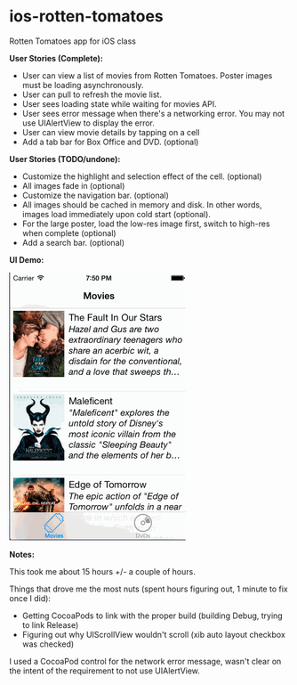 ios-rotten-tomatoes
===================

Rotten Tomatoes app for iOS class

**User Stories (Complete):**

- User can view a list of movies from Rotten Tomatoes.  Poster images must be loading asynchronously.
- User can pull to refresh the movie list.
- User sees loading state while waiting for movies API.
- User sees error message when there's a networking error.  You may not use UIAlertView to display the error. 
- User can view movie details by tapping on a cell
- Add a tab bar for Box Office and DVD. (optional)

**User Stories (TODO/undone):**

- Customize the highlight and selection effect of the cell. (optional)
- All images fade in (optional)
- Customize the navigation bar. (optional)
- All images should be cached in memory and disk. In other words, images load immediately upon cold start (optional).
- For the large poster, load the low-res image first, switch to high-res when complete (optional)
- Add a search bar. (optional)

**UI Demo:**

![demo gif](https://raw.githubusercontent.com/osabina/ios-rotten-tomatoes/master/rt_demo.gif)

**Notes:**

This took me about 15 hours +/- a couple of hours.

Things that drove me the most nuts (spent hours figuring out, 1 minute to fix once I did):
  - Getting CocoaPods to link with the proper build (building Debug, trying to link Release)
  - Figuring out why UIScrollView wouldn't scroll (xib auto layout checkbox was checked)

I used a CocoaPod control for the network error message, wasn't clear on the intent of the
requirement to not use UIAlertView.

